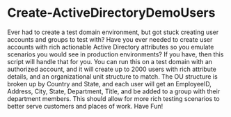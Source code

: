 # Create-ActiveDirectoryDemoUsers
Ever had to create a test domain environment, but got stuck creating user accounts and groups to test with? Have you ever needed to create user accounts with rich actionable Active Directory attributes so you emulate scenarios you would see in production environments? If you have, then this script will handle that for you. You can run this on a test domain with an authorized account, and it will create up to 2000 users with rich attribute details, and an organizational unit structure to match. The OU structure is broken up by Country and State, and each user will get an EmployeeID, Address, City, State, Department, Title, and be added to a group with their department members. This should allow for more rich testing scenarios to better serve customers and places of work. Have Fun!
